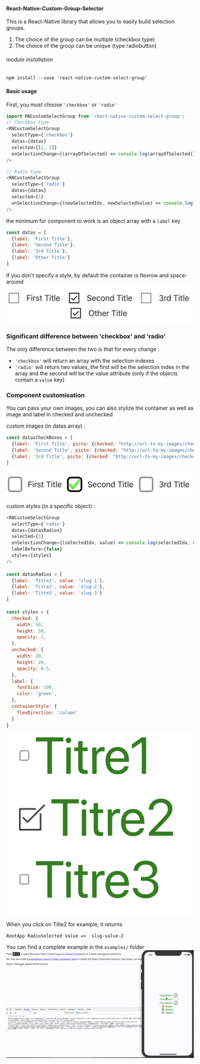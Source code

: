 #### React-Native-Custom-Group-Selector

This is a React-Native library that allows you to easily build selection groups. 

1. The choice of the group can be multiple (checkbox type)
2. The choice of the group can be unique (type radiobutton)

###### module installation

```shell
npm install --save 'react-native-custom-select-group'
```

#### Basic usage
First, you must choose `'checkbox'` or `'radio'`

```javascript
import RNCustomSelectGroup from 'react-native-custom-select-group';
// Checkbox type
<RNCustomSelectGroup 
  selectType={'checkbox'}
  datas={datas}
  selected={[1, 3]}
  onSelectionChange={(arrayOfSelected) => console.log(arrayOfSelected)}
/>
```
```javascript
// Radio type
<RNCustomSelectGroup 
  selectType={'radio'}
  datas={datas}
  selected={1}
  onSelectionChange={(newSelectedIdx, newSelectedValue) => console.log(newSelectedIdx, newSelectedValue)}
/>
```
the minimum for component to work is an object array with a `label` key

```javascript
const datas = [
  {label: 'First Title'},
  {label: 'Second Title'},
  {label: '3rd Title'},
  {label: 'Other Title'}
]
```
If you don't specify a style, by default the container is flexrow and space-around
![alt text](./docs/home/basic_checkbox.png)

### Significant difference between 'checkbox' and 'radio'
The only difference between the two is that for every change :

- `'checkbox'` will return an array with the selection indexes
- `'radio'` will return two values, the first will be the selection index in the array and the second will be the value attribute (only if the objects contain a `value` key)

### Component customisation
You can pass your own images, you can also stylize the container as well as image and label in checked and unchecked

custom images (in datas array) :

```javascript
const datasCheckBoxes = [
  {label: 'First Title', picto: {checked: "http://url-to-my-images/checked", unchecked: "http://url-to-my-images/unchecked"}},
  {label: 'Second Title', picto: {checked: "http://url-to-my-images/checked", unchecked: "http://url-to-my-images/unchecked"}},
  {label: '3rd Title', picto: {checked: "http://url-to-my-images/checked", unchecked: "http://url-to-my-images/unchecked"}}
]
```
![](./docs/home/custom_images.png)

custom styles (in a specific object) :

```javascript
<RNCustomSelectGroup 
  selectType={'radio'}
  datas={datasRadios}
  selected={1}
  onSelectionChange={(selectedIdx, value) => console.log(selectedIdx, value)}
  labelBefore={false}
  styles={styles}
/>

const datasRadios = [
  {label: 'Titre1', value: 'slug-1'},
  {label: 'Titre2', value: 'slug-2'},
  {label: 'Titre3', value: 'slug-3'}
]

const styles = {
  checked: {
    width: 50,
    height: 50,
    opacity: 1,
  },
  unchecked: {
    width: 20,
    height: 20,
    opacity: 0.5,
  },
  label: {
    fontSize: 100,
    color: 'green',
  },
  containerStyle: {
    flexDirection: 'column'
  }
}
```
![Custom Radio](./docs/home/custom_radio.png)

When you click on Title2 for example, it returns

```shell
RootApp RadioSelected Value =>  slug-value-2
```

You can find a complete example in the `examples/` folder
![tuto](./docs/home/return_example.gif)